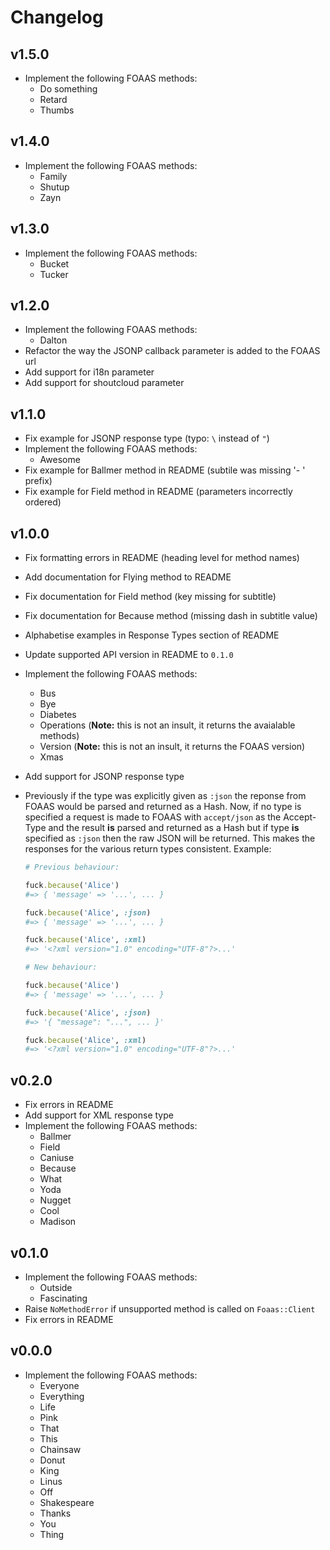 # Changelog

## v1.5.0

* Implement the following FOAAS methods:
  * Do something
  * Retard
  * Thumbs

## v1.4.0

* Implement the following FOAAS methods:
  * Family
  * Shutup
  * Zayn

## v1.3.0

* Implement the following FOAAS methods:
  * Bucket
  * Tucker

## v1.2.0

* Implement the following FOAAS methods:
  * Dalton
* Refactor the way the JSONP callback parameter is added to the FOAAS url
* Add support for i18n parameter
* Add support for shoutcloud parameter

## v1.1.0

* Fix example for JSONP response type (typo: `\` instead of `"`)
* Implement the following FOAAS methods:
  * Awesome
* Fix example for Ballmer method in README (subtile was missing '- ' prefix)
* Fix example for Field method in README (parameters incorrectly ordered)

## v1.0.0

* Fix formatting errors in README (heading level for method names)
* Add documentation for Flying method to README
* Fix documentation for Field method (key missing for subtitle)
* Fix documentation for Because method (missing dash in subtitle value)
* Alphabetise examples in Response Types section of README
* Update supported API version in README to `0.1.0`
* Implement the following FOAAS methods:
  * Bus
  * Bye
  * Diabetes
  * Operations (__Note:__ this is not an insult, it returns the avaialable methods)
  * Version (__Note:__ this is not an insult, it returns the FOAAS version)
  * Xmas
* Add support for JSONP response type
* Previously if the type was explicitly given as `:json` the reponse from FOAAS would
  be parsed and returned as a Hash. Now, if no type is specified a request is made to
  FOAAS with `accept/json` as the Accept-Type and the result **is** parsed and returned
  as a Hash but if type __is__ specified as `:json` then the raw JSON will be returned.
  This makes the responses for the various return types consistent. Example:

  ```ruby
  # Previous behaviour:

  fuck.because('Alice')
  #=> { 'message' => '...', ... }

  fuck.because('Alice', :json)
  #=> { 'message' => '...', ... }

  fuck.because('Alice', :xml)
  #=> '<?xml version="1.0" encoding="UTF-8"?>...'

  # New behaviour:

  fuck.because('Alice')
  #=> { 'message' => '...', ... }

  fuck.because('Alice', :json)
  #=> '{ "message": "...", ... }'

  fuck.because('Alice', :xml)
  #=> '<?xml version="1.0" encoding="UTF-8"?>...'
  ```

## v0.2.0

* Fix errors in README
* Add support for XML response type
* Implement the following FOAAS methods:
  * Ballmer
  * Field
  * Caniuse
  * Because
  * What
  * Yoda
  * Nugget
  * Cool
  * Madison

## v0.1.0

* Implement the following FOAAS methods:
  * Outside
  * Fascinating
* Raise `NoMethodError` if unsupported method is called on `Foaas::Client`
* Fix errors in README

## v0.0.0

* Implement the following FOAAS methods:
  * Everyone
  * Everything
  * Life
  * Pink
  * That
  * This
  * Chainsaw
  * Donut
  * King
  * Linus
  * Off
  * Shakespeare
  * Thanks
  * You
  * Thing
